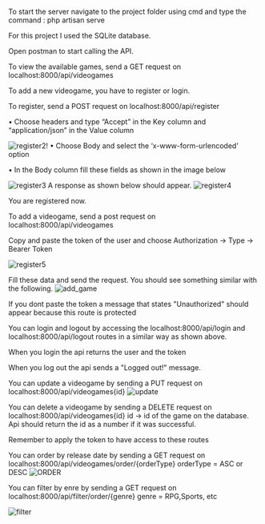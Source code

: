 
To start the server navigate to the project folder using cmd and type the command : php artisan serve

For this project I used the SQLite database.

Open postman to start calling the API.

To view the available games, send a GET request on localhost:8000/api/videogames

To add a new videogame, you have to register or login.

To register, send a POST request on localhost:8000/api/register

•	Choose headers and type “Accept” in the Key column and “application/json” in the Value column

 ![register2](https://github.com/tkertzalis/Videogame_assignment/assets/57686873/5e40052e-3ef6-47e5-8333-c4513452f367)!
•	Choose Body and select the ‘x-www-form-urlencoded’ option

•	In the Body column fill these fields as shown in the image below

![register3](https://github.com/tkertzalis/Videogame_assignment/assets/57686873/c1c51623-3bb9-49bc-b003-5d9a3a6b8303)
A response as shown below should appear.
![register4](https://github.com/tkertzalis/Videogame_assignment/assets/57686873/24219b39-c56c-49c0-b13c-a59d3db05c9a)

You are registered now.

To add a videogame, send a post request on localhost:8000/api/videogames

Copy and paste the token of the user and choose Authorization -> Type -> Bearer Token 
	
![register5](https://github.com/tkertzalis/Videogame_assignment/assets/57686873/4678e053-ff6d-451b-8315-63179492f5e0)

Fill these data and send the request. You should see something similar with the following.
![add_game](https://github.com/tkertzalis/Videogame_assignment/assets/57686873/ec487d31-5cd7-4a21-a765-d258b3559c7e)

If you dont paste the token a message that states "Unauthorized" should appear because this route is protected

You can login and logout by accessing the localhost:8000/api/login and localhost:8000/api/logout routes in a similar way as shown above.

When you login the api returns the user and the token

When you log out the api sends a "Logged out!" message.

You can update a videogame by sending a PUT request on localhost:8000/api/videogames{id}
![update](https://github.com/tkertzalis/Videogame_assignment/assets/57686873/27870f66-c765-4366-836a-efb2a9a7222d)


You can delete a videogame by sending a DELETE request on localhost:8000/api/videogames{id} id -> id of the game on the database. Api should return the id as a number if it was successful.

Remember to apply the token to have access to these routes

You can order by release date by sending a GET request on localhost:8000/api/videogames/order/{orderType} orderType = ASC or DESC
![ORDER](https://github.com/tkertzalis/Videogame_assignment/assets/57686873/1cbad79d-7cb3-42d6-917e-de45ed51404a)

You can filter by enre by sending a GET request on localhost:8000/api/filter/order/{genre} genre = RPG,Sports, etc

![filter](https://github.com/tkertzalis/Videogame_assignment/assets/57686873/2ca79854-03d2-43fc-85ee-005ad12378c5)





